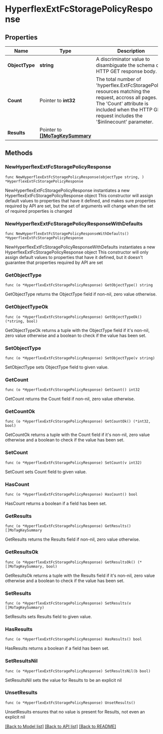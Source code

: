 # HyperflexExtFcStoragePolicyResponse

## Properties

Name | Type | Description | Notes
------------ | ------------- | ------------- | -------------
**ObjectType** | **string** | A discriminator value to disambiguate the schema of a HTTP GET response body. | 
**Count** | Pointer to **int32** | The total number of &#39;hyperflex.ExtFcStoragePolicy&#39; resources matching the request, accross all pages. The &#39;Count&#39; attribute is included when the HTTP GET request includes the &#39;$inlinecount&#39; parameter. | [optional] 
**Results** | Pointer to [**[]MoTagKeySummary**](MoTagKeySummary.md) |  | [optional] 

## Methods

### NewHyperflexExtFcStoragePolicyResponse

`func NewHyperflexExtFcStoragePolicyResponse(objectType string, ) *HyperflexExtFcStoragePolicyResponse`

NewHyperflexExtFcStoragePolicyResponse instantiates a new HyperflexExtFcStoragePolicyResponse object
This constructor will assign default values to properties that have it defined,
and makes sure properties required by API are set, but the set of arguments
will change when the set of required properties is changed

### NewHyperflexExtFcStoragePolicyResponseWithDefaults

`func NewHyperflexExtFcStoragePolicyResponseWithDefaults() *HyperflexExtFcStoragePolicyResponse`

NewHyperflexExtFcStoragePolicyResponseWithDefaults instantiates a new HyperflexExtFcStoragePolicyResponse object
This constructor will only assign default values to properties that have it defined,
but it doesn't guarantee that properties required by API are set

### GetObjectType

`func (o *HyperflexExtFcStoragePolicyResponse) GetObjectType() string`

GetObjectType returns the ObjectType field if non-nil, zero value otherwise.

### GetObjectTypeOk

`func (o *HyperflexExtFcStoragePolicyResponse) GetObjectTypeOk() (*string, bool)`

GetObjectTypeOk returns a tuple with the ObjectType field if it's non-nil, zero value otherwise
and a boolean to check if the value has been set.

### SetObjectType

`func (o *HyperflexExtFcStoragePolicyResponse) SetObjectType(v string)`

SetObjectType sets ObjectType field to given value.


### GetCount

`func (o *HyperflexExtFcStoragePolicyResponse) GetCount() int32`

GetCount returns the Count field if non-nil, zero value otherwise.

### GetCountOk

`func (o *HyperflexExtFcStoragePolicyResponse) GetCountOk() (*int32, bool)`

GetCountOk returns a tuple with the Count field if it's non-nil, zero value otherwise
and a boolean to check if the value has been set.

### SetCount

`func (o *HyperflexExtFcStoragePolicyResponse) SetCount(v int32)`

SetCount sets Count field to given value.

### HasCount

`func (o *HyperflexExtFcStoragePolicyResponse) HasCount() bool`

HasCount returns a boolean if a field has been set.

### GetResults

`func (o *HyperflexExtFcStoragePolicyResponse) GetResults() []MoTagKeySummary`

GetResults returns the Results field if non-nil, zero value otherwise.

### GetResultsOk

`func (o *HyperflexExtFcStoragePolicyResponse) GetResultsOk() (*[]MoTagKeySummary, bool)`

GetResultsOk returns a tuple with the Results field if it's non-nil, zero value otherwise
and a boolean to check if the value has been set.

### SetResults

`func (o *HyperflexExtFcStoragePolicyResponse) SetResults(v []MoTagKeySummary)`

SetResults sets Results field to given value.

### HasResults

`func (o *HyperflexExtFcStoragePolicyResponse) HasResults() bool`

HasResults returns a boolean if a field has been set.

### SetResultsNil

`func (o *HyperflexExtFcStoragePolicyResponse) SetResultsNil(b bool)`

 SetResultsNil sets the value for Results to be an explicit nil

### UnsetResults
`func (o *HyperflexExtFcStoragePolicyResponse) UnsetResults()`

UnsetResults ensures that no value is present for Results, not even an explicit nil

[[Back to Model list]](../README.md#documentation-for-models) [[Back to API list]](../README.md#documentation-for-api-endpoints) [[Back to README]](../README.md)


